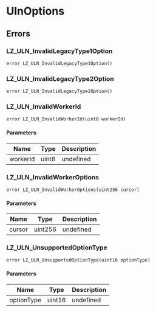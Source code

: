 # UlnOptions











## Errors

### LZ_ULN_InvalidLegacyType1Option

```solidity
error LZ_ULN_InvalidLegacyType1Option()
```






### LZ_ULN_InvalidLegacyType2Option

```solidity
error LZ_ULN_InvalidLegacyType2Option()
```






### LZ_ULN_InvalidWorkerId

```solidity
error LZ_ULN_InvalidWorkerId(uint8 workerId)
```





#### Parameters

| Name | Type | Description |
|---|---|---|
| workerId | uint8 | undefined |

### LZ_ULN_InvalidWorkerOptions

```solidity
error LZ_ULN_InvalidWorkerOptions(uint256 cursor)
```





#### Parameters

| Name | Type | Description |
|---|---|---|
| cursor | uint256 | undefined |

### LZ_ULN_UnsupportedOptionType

```solidity
error LZ_ULN_UnsupportedOptionType(uint16 optionType)
```





#### Parameters

| Name | Type | Description |
|---|---|---|
| optionType | uint16 | undefined |


